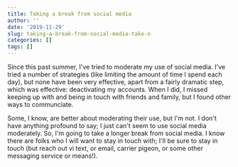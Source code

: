 ```yaml
---
title: Taking a break from social media
author: ''
date: '2019-11-29'
slug: taking-a-break-from-social-media-take-n
categories: []
tags: []
---
```


Since this past summer, I've tried to moderate my use of social media. I've 
tried a number of strategies (like limiting the amount of time I spend each day),
but none have been very effective, apart from a fairly dramatic step, which was 
effective: deactivating my accounts. When I did, I missed keeping up with and 
being in touch with friends and family, but I found other ways to communciate.

Some, I know, are better about moderating their use, but I'm not. I don't have 
anything profound to say; I just can't seem to use social media moderately. So, 
I'm going to take a longer break from social media. I know there are folks who 
I will want to stay in touch with; I'll be sure to stay in touch (but reach out 
vi text, or email, carrier pigeon, or some other messaging service or means!).